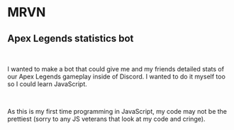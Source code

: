 <h1> MRVN </h1>
<h2> Apex Legends statistics bot </h2>
<br>
<p> I wanted to make a bot that could give me and my friends detailed stats of our Apex Legends gameplay inside of Discord. I wanted to do it myself too so I could learn JavaScript. </p>
<br>
<p> As this is my first time programming in JavaScript, my code may not be the prettiest (sorry to any JS veterans that look at my code and cringe). </p>